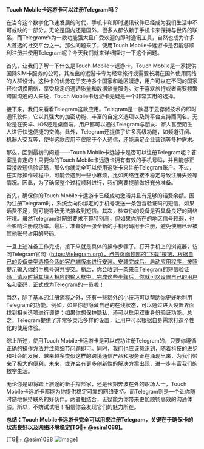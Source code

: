**Touch Mobile卡远游卡可以注册Telegram吗？**

在当今这个数字化飞速发展的时代，手机卡和即时通讯软件已经成为我们生活中不可或缺的一部分。无论是国内还是国外，很多人都依赖于手机卡来保持与世界的联系，而Telegram作为一款功能强大且广受欢迎的即时通讯工具，自然也成为许多人首选的社交平台之一。那么问题来了，使用Touch Mobile卡远游卡是否能够顺利注册并使用Telegram呢？今天我们就来详细探讨一下这个问题。

首先，让我们了解一下什么是Touch Mobile卡远游卡。Touch Mobile是一家提供国际SIM卡服务的公司，其推出的远游卡专为经常旅行或需要长期在国外使用网络的人群设计。这种卡的优势在于支持多个国家和地区漫游，用户可以在不同的国家轻松切换网络，享受稳定的通话质量和数据流量服务。对于喜欢旅行或者需要频繁跨国沟通的人来说，Touch Mobile卡远游卡无疑是一个非常实用的选择。

接下来，我们来看看Telegram这款应用。Telegram是一款基于云存储技术的即时通讯软件，它以其强大的加密功能、丰富的自定义选项以及跨平台支持而闻名。无论是在安卓、iOS还是桌面端，用户都可以通过Telegram与朋友、家人甚至陌生人进行快速便捷的交流。此外，Telegram还提供了许多高级功能，如频道订阅、机器人交互等，使得这款应用不仅限于个人通信，还能满足企业营销等多种需求。

那么，回到最初的问题——Touch Mobile卡远游卡是否可以注册Telegram呢？答案是肯定的！只要你的Touch Mobile卡远游卡拥有有效的手机号码，并且能够正常接收短信验证码，那么你就完全可以使用这张卡来注册Telegram账户。不过，在实际操作过程中，可能会遇到一些小麻烦，比如网络连接不稳定导致注册失败等情况。因此，为了确保整个过程顺利进行，我们需要提前做好充分准备。

首先，确保你的Touch Mobile卡远游卡已经成功激活并且有足够的话费余额。因为注册Telegram时，系统会向你绑定的手机号发送一条包含验证码的短信，如果话费不足，则可能导致无法接收到短信。其次，检查你的设备是否具备良好的网络环境。虽然Telegram对网络要求不算特别高，但如果你所在的地区信号较弱，也会影响注册成功率。最后，准备好一张全新的手机号码用于注册，避免使用已经被其他账号占用的号码。

一旦上述准备工作完成，接下来就是具体的操作步骤了。打开手机上的浏览器，访问Telegram官网（https://telegram.org），点击页面顶部的“下载”按钮，根据自己的设备类型选择合适的客户端版本进行安装。安装完成后，启动应用程序，按照提示输入你的手机号码并提交。稍后，你会收到一条来自Telegram的短信验证码，请及时将其填入相应的输入框中。完成这些步骤后，你就可以设置自己的用户名和密码，正式成为Telegram的一员啦！

当然，除了基本的注册流程之外，还有一些额外的小技巧可以帮助你更好地利用Telegram的功能。例如，如果你想隐藏自己的在线状态，可以通过进入设置界面找到相关选项进行调整；如果你想保护隐私，还可以启用双重身份验证功能。总之，Telegram提供了非常多灵活多样的设置，让用户可以根据自身需求打造个性化的使用体验。

综上所述，使用Touch Mobile卡远游卡是可以成功注册Telegram的，只要你遵循正确的操作方法并注意细节问题即可。同时，我们也应该意识到，随着科技的进步和社会的发展，越来越多类似这样的跨境通信产品和服务正在涌现出来，为我们带来了极大的便利。未来，或许会有更多创新性的解决方案出现，进一步丰富我们的数字生活。

无论你是即将踏上旅途的新手探险家，还是长期奔波在外的职场人士，Touch Mobile卡远游卡都能为你提供稳定可靠的网络支持。而Telegram则是一个让你随时随地保持联系的好伙伴。两者相结合，无疑能为你带来更加顺畅高效的沟通体验。所以，不妨试试吧！相信你会发现它们的魅力所在。

**总结：Touch Mobile卡远游卡完全可以用来注册Telegram，关键在于确保卡的状态良好以及网络环境稳定[[TG💪+ @esim1088](https://t.me/s/esim1088)]。**

[[TG💪+ @esim1088](https://t.me/s/esim1088) ![Image](https://i.postimg.cc/4NQfJmqS/Snipaste-2025-05-13-00-14-12.png)]